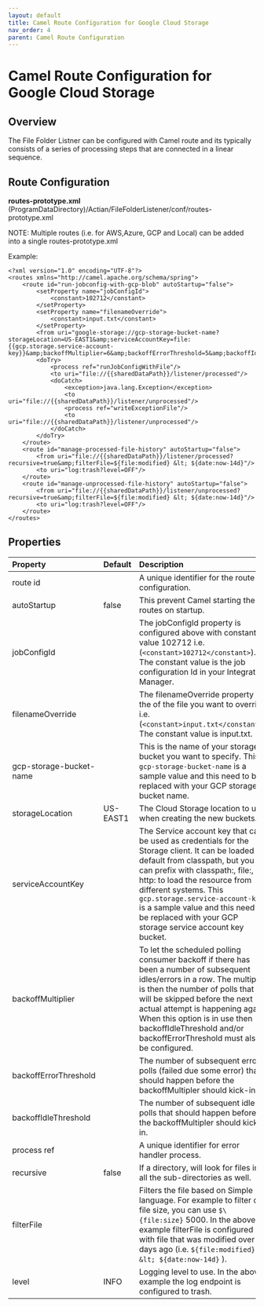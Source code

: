 ```yaml
---
layout: default
title: Camel Route Configuration for Google Cloud Storage
nav_order: 4
parent: Camel Route Configuration
---
```

# Camel Route Configuration for Google Cloud Storage

## Overview

The File Folder Listner can be configured with Camel route and its typically consists of a series of processing steps that are connected in a linear sequence.


## Route Configuration

**routes-prototype.xml**
(ProgramDataDirectory)/Actian/FileFolderListener/conf/routes-prototype.xml

NOTE: Multiple routes (i.e. for AWS,Azure, GCP and Local) can be added into a single routes-prototype.xml

Example:
```
<?xml version="1.0" encoding="UTF-8"?>
<routes xmlns="http://camel.apache.org/schema/spring">    
    <route id="run-jobconfig-with-gcp-blob" autoStartup="false">
        <setProperty name="jobConfigId">
            <constant>102712</constant>
        </setProperty>
        <setProperty name="filenameOverride">
            <constant>input.txt</constant>
        </setProperty>
        <from uri="google-storage://gcp-storage-bucket-name?storageLocation=US-EAST1&amp;serviceAccountKey=file:{{gcp.storage.service-account-key}}&amp;backoffMultiplier=6&amp;backoffErrorThreshold=5&amp;backoffIdleThreshold=5"/>
        <doTry>
            <process ref="runJobConfigWithFile"/>
            <to uri="file://{{sharedDataPath}}/listener/processed"/>
            <doCatch>
                <exception>java.lang.Exception</exception>
                <to uri="file://{{sharedDataPath}}/listener/unprocessed"/>
                <process ref="writeExceptionFile"/>
                <to uri="file://{{sharedDataPath}}/listener/unprocessed"/>
            </doCatch>
        </doTry>
    </route> 
    <route id="manage-processed-file-history" autoStartup="false">
        <from uri="file://{{sharedDataPath}}/listener/processed?recursive=true&amp;filterFile=${file:modified} &lt; ${date:now-14d}"/>
        <to uri="log:trash?level=OFF"/>
    </route>
    <route id="manage-unprocessed-file-history" autoStartup="false">
        <from uri="file://{{sharedDataPath}}/listener/unprocessed?recursive=true&amp;filterFile=${file:modified} &lt; ${date:now-14d}"/>
        <to uri="log:trash?level=OFF"/>
    </route>
</routes>
```
## Properties

| Property                | Default | Description                                                                                                                                                                                                                               |
| :---------------------- | :------ | :---------------------------------------------------------------------------------------------------------------------------------------------------------------------------------------------------------------------------------------- |
| route id                      |         | A unique identifier for the route configuration.                                                                                                                                                                                                     |
| autoStartup           | false       | This prevent Camel starting the routes on startup.                                                                                                                                                                                         |
| jobConfigId              |         | The jobConfigId property is configured above with constant value 102712 i.e. (```<constant>102712</constant>```). The constant value is the job configuration Id in your Integration Manager.                                                                                                                                                                                  |
| filenameOverride              |         | The filenameOverride property is the of the file you want to override i.e. (```<constant>input.txt</constant>```). The constant value is input.txt.      |
| gcp-storage-bucket-name                  |     | This is the name of your storage bucket you want to specify. This  ```gcp-storage-bucket-name``` is a sample value and this need to be replaced with your GCP storage bucket name.                                                                                                                                                                             |
| storageLocation                  | US-EAST1    | The Cloud Storage location to use when creating the new buckets.                                                                                                                                                                             |
| serviceAccountKey      |         | The Service account key that can be used as credentials for the Storage client. It can be loaded by default from classpath, but you can prefix with classpath:, file:, or http: to load the resource from different systems. This  ```gcp.storage.service-account-key``` is a sample value and this need to be replaced with your GCP storage service account key bucket.                                                                                                                                                                                              |
| backoffMultiplier       |         | To let the scheduled polling consumer backoff if there has been a number of subsequent idles/errors in a row. The multiplier is then the number of polls that will be skipped before the next actual attempt is happening again. When this option is in use then backoffIdleThreshold and/or backoffErrorThreshold must also be configured.                                      |
| backoffErrorThreshold       |         | The number of subsequent error polls (failed due some error) that should happen before the backoffMultipler should kick-in.    |
| backoffIdleThreshold       |         | The number of subsequent idle polls that should happen before the backoffMultipler should kick-in.    |
| process ref       |         | A unique identifier for error handler process.    |
| recursive       | false       | If a directory, will look for files in all the sub-directories as well.    |
| filterFile      |         | Filters the file based on Simple language. For example to filter on file size, you can use ```$\{file:size}``` 5000. In the above example filterFile is configured with file that was modified over 14 days ago (i.e. ```${file:modified} &lt; ${date:now-14d}``` ).  |
| level       | INFO        | Logging level to use. In the above example the log endpoint is configured to trash.  |